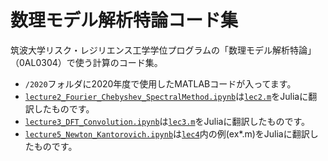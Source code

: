 # 数理モデル解析特論コード集

筑波大学リスク・レジリエンス工学学位プログラムの「数理モデル解析特論」（0AL0304）で使う計算のコード集。

- `/2020`フォルダに2020年度で使用したMATLABコードが入ってます。
- [`lecture2_Fourier_Chebyshev_SpectralMethod.ipynb`](https://github.com/tak-lab/Advanced-Course-on-Mathematical-Model-Analysis/blob/main/lecture2_Fourier_Chebyshev_SpectralMethod.ipynb)は[`lec2.m`](https://github.com/tak-lab/Advanced-Course-on-Mathematical-Model-Analysis/blob/main/2020/lec2.m)をJuliaに翻訳したものです。
- [`lecture3_DFT_Convolution.ipynb`](https://github.com/tak-lab/Advanced-Course-on-Mathematical-Model-Analysis/blob/main/lecture3_DFT_Convolution.ipynb)は[`lec3.m`](https://github.com/tak-lab/Advanced-Course-on-Mathematical-Model-Analysis/blob/main/2020/lec3.m)をJuliaに翻訳したものです。
- [`lecture5_Newton_Kantorovich.ipynb`](https://github.com/tak-lab/Advanced-Course-on-Mathematical-Model-Analysis/blob/main/lecture5_Newton_Kantorovich.ipynb)は[`lec4`](https://github.com/tak-lab/Advanced-Course-on-Mathematical-Model-Analysis/blob/main/2020/lec5/)内の例(ex*.m)をJuliaに翻訳したものです。
